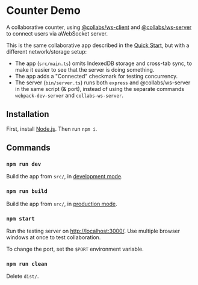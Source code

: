 # Counter Demo

A collaborative counter, using [@collabs/ws-client](https://www.npmjs.com/package/@collabs/ws-client) and [@collabs/ws-server](https://www.npmjs.com/package/@collabs/ws-server) to connect users via aWebSocket server.

This is the same collaborative app described in the [Quick Start](https://collabs.readthedocs.io/en/latest/quick_start.html), but with a different network/storage setup:

- The app (`src/main.ts`) omits IndexedDB storage and cross-tab sync, to make it easier to see that the server is doing something.
- The app adds a "Connected" checkmark for testing concurrency.
- The server (`bin/server.ts`) runs both `express` and @collabs/ws-server in the same script (& port), instead of using the separate commands `webpack-dev-server` and `collabs-ws-server`.

## Installation

First, install [Node.js](https://nodejs.org/). Then run `npm i`.

## Commands

### `npm run dev`

Build the app from `src/`, in [development mode](https://webpack.js.org/guides/development/).

### `npm run build`

Build the app from `src/`, in [production mode](https://webpack.js.org/guides/production/).

### `npm start`

Run the testing server on [http://localhost:3000/](http://localhost:3000/). Use multiple browser windows at once to test collaboration.

To change the port, set the `$PORT` environment variable.

### `npm run clean`

Delete `dist/`.
